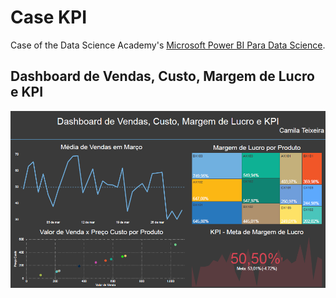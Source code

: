 # Case KPI

Case of the Data Science Academy's [Microsoft Power BI Para Data Science](https://www.datascienceacademy.com.br/course/microsoft-power-bi-para-data-science).

## Dashboard de Vendas, Custo, Margem de Lucro e KPI

![Imagem Dashboard de Vendas, Custo, Margem de Lucro e KPI](./DashboarddeVendas,Custo,MargemdeLucroeKPI.PNG 'Dashboard de Vendas, Custo, Margem de Lucro e KPI')
